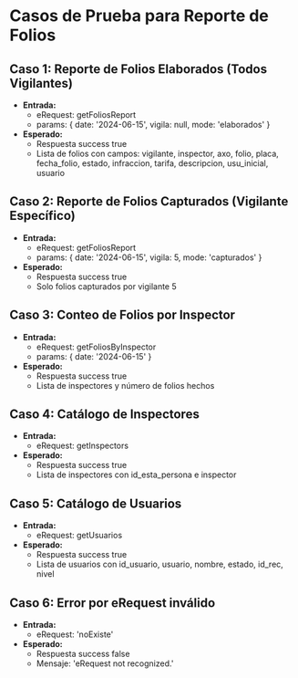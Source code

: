 # Casos de Prueba para Reporte de Folios

## Caso 1: Reporte de Folios Elaborados (Todos Vigilantes)
- **Entrada:**
  - eRequest: getFoliosReport
  - params: { date: '2024-06-15', vigila: null, mode: 'elaborados' }
- **Esperado:**
  - Respuesta success true
  - Lista de folios con campos: vigilante, inspector, axo, folio, placa, fecha_folio, estado, infraccion, tarifa, descripcion, usu_inicial, usuario

## Caso 2: Reporte de Folios Capturados (Vigilante Específico)
- **Entrada:**
  - eRequest: getFoliosReport
  - params: { date: '2024-06-15', vigila: 5, mode: 'capturados' }
- **Esperado:**
  - Respuesta success true
  - Solo folios capturados por vigilante 5

## Caso 3: Conteo de Folios por Inspector
- **Entrada:**
  - eRequest: getFoliosByInspector
  - params: { date: '2024-06-15' }
- **Esperado:**
  - Respuesta success true
  - Lista de inspectores y número de folios hechos

## Caso 4: Catálogo de Inspectores
- **Entrada:**
  - eRequest: getInspectors
- **Esperado:**
  - Respuesta success true
  - Lista de inspectores con id_esta_persona e inspector

## Caso 5: Catálogo de Usuarios
- **Entrada:**
  - eRequest: getUsuarios
- **Esperado:**
  - Respuesta success true
  - Lista de usuarios con id_usuario, usuario, nombre, estado, id_rec, nivel

## Caso 6: Error por eRequest inválido
- **Entrada:**
  - eRequest: 'noExiste'
- **Esperado:**
  - Respuesta success false
  - Mensaje: 'eRequest not recognized.'
